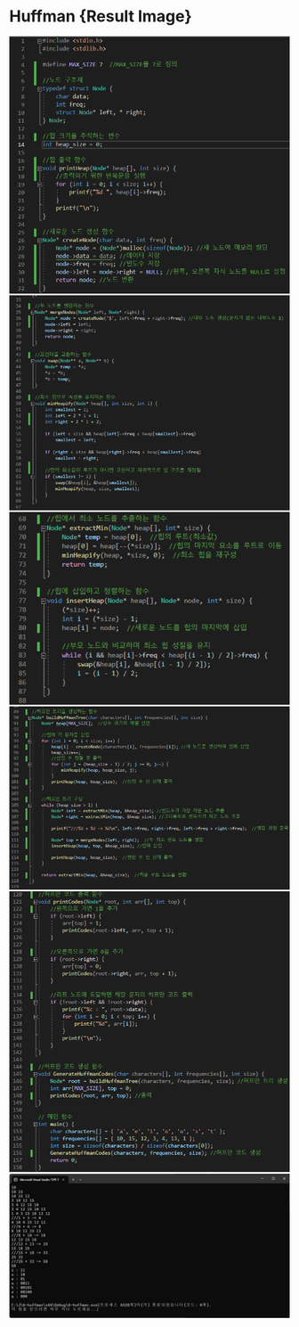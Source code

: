 # Huffman {Result Image}
![](./1.png)
![](./2.png)
![](./3.png)
![](./4.png)
![](./5.png)
![](./실행결과.png)
